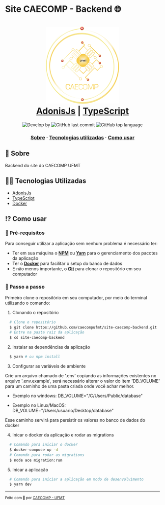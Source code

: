 # Site CAECOMP - Backend 🌐

<h1 align="center">
    <img alt="CAECOMP - Backend" src="assets/logo-caecomp.png" height="250px" />
    <br/>
  <a href="https://docs.adonisjs.com/guides/introduction" target="_blank" rel="noopener">AdonisJs</a> | <a href="https://www.typescriptlang.org/" target="_blank" rel="noopener">TypeScript</a>
</h1>

<p align="center">
  <img alt="Develop by" src="https://img.shields.io/badge/Develop%20by-CAECOMP%20UFMT-blue?style=flat&logo=Awesome-Lists">
  <img alt="GitHub last commit" src="https://img.shields.io/github/last-commit/caecompufmt/site-caecomp-backend?color=informational&style=flat&logo=GitHub-Actions">
  <img alt="GitHub top language" src="https://img.shields.io/github/languages/top/caecompufmt/site-caecomp-backend?color=important&style=flat&logo=Typescript">
<p>

<h3 align="center">
  <a href="#-sobre">Sobre</a>
  <span> · </span>
  <a href="#-tecnologias-utilizadas">Tecnologias utilizadas</a>
  <span> · </span>
  <a href="#-como-usar">Como usar</a>
</h3>

## 💭 Sobre

Backend do site do CAECOMP UFMT

## 👨‍💻 Tecnologias Utilizadas

- <a href="https://docs.adonisjs.com/guides/introduction" target="_blank" rel="noopener">AdonisJs</a>
- <a href="https://www.typescriptlang.org/" target="_blank" rel="noopener">TypeScript</a>
- <a href="https://www.docker.com/" target="_blank" rel="noopener">Docker</a>

## ⁉ Como usar

### 🤔 Pré-requisitos

Para conseguir utilizar a aplicação sem nenhum problema é necessário ter:

- Ter em sua máquina o **<a href="https://www.npmjs.com/" target="_blank" rel="noopener">NPM</a>** ou **<a href="https://yarnpkg.com/" target="_blank" rel="noopener">Yarn</a>** para o gerenciamento dos pacotes da aplicação
- Ter o **<a href="https://www.docker.com/" target="_blank" rel="noopener">Docker</a>** para facilitar o setup do banco de dados
- E não menos importante, o **<a href="https://git-scm.com/" target="_blank" rel="noopener">Git</a>** para clonar o repositório em seu computador

### 📝 Passo a passo

Primeiro clone o repositório em seu computador, por meio do terminal utilizando o comando:

1. Clonando o repositório

```sh
  # Clone o repositório
  $ git clone https://github.com/caecompufmt/site-caecomp-backend.git
  # Entre na pasta raiz da aplicação
  $ cd site-caecomp-backend
```

2. Instalar as dependências da aplicação

```sh
  $ yarn # ou npm install
```

3. Configurar as variáveis de ambiente

Crie um arquivo chamado de '.env' copiando as informações existentes no arquivo '.env.example', será necessário alterar o valor do item 'DB_VOLUME'
para um caminho de uma pasta criada onde você achar melhor.

- Exemplo no windows:
DB_VOLUME="/C/Users/Public/database"

- Exemplo no Linux/MacOS:
DB_VOLUME="/Users/usuario/Desktop/database"

Esse caminho servirá para persistir os valores no banco de dados do docker

4. Inicar o docker da aplicação e rodar as migrations

```sh
  # Comando para iniciar o docker
  $ docker-compose up -d
  # Comando para rodar as migrations 
  $ node ace migration:run
```

5. Inicar a aplicação

```sh
  # Comando para iniciar a aplicação em modo de desenvolvimento
  $ yarn dev
```

---

<sup> Feito com 💙 por <a href="https://github.com/caecompufmt" target="_blank" rel="noopener">CAECOMP - UFMT</a>
